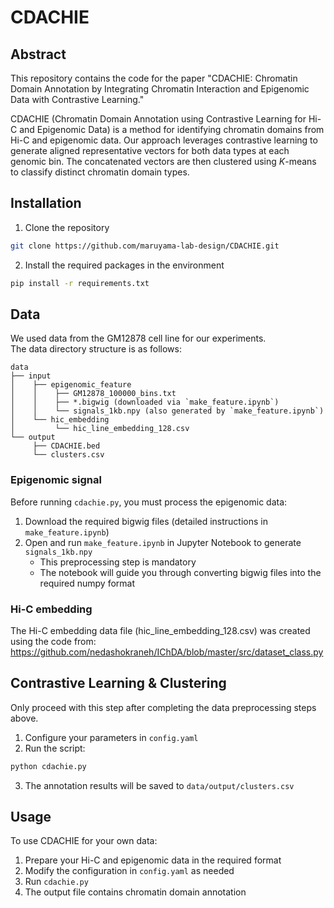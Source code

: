# CDACHIE

## Abstract
This repository contains the code for the paper "CDACHIE: Chromatin Domain Annotation by Integrating Chromatin Interaction and Epigenomic Data with Contrastive Learning."

CDACHIE (Chromatin Domain Annotation using Contrastive Learning for Hi-C and Epigenomic Data) is a method for identifying chromatin domains from Hi-C and epigenomic data. Our approach leverages contrastive learning to generate aligned representative vectors for both data types at each genomic bin. The concatenated vectors are then clustered using $K$-means to classify distinct chromatin domain types.


## Installation
1. Clone the repository
```bash
git clone https://github.com/maruyama-lab-design/CDACHIE.git
```
2. Install the required packages in the environment
```bash
pip install -r requirements.txt
```

## Data
We used data from the GM12878 cell line for our experiments.  
The data directory structure is as follows:
```
data
├── input
│    ├── epigenomic_feature
│    │    ├── GM12878_100000_bins.txt
│    │    ├── *.bigwig (downloaded via `make_feature.ipynb`)
│    │    └── signals_1kb.npy (also generated by `make_feature.ipynb`)
│    └── hic_embedding
│         └── hic_line_embedding_128.csv
└── output
     ├── CDACHIE.bed
     └── clusters.csv
```

### Epigenomic signal
Before running `cdachie.py`, you must process the epigenomic data:

1. Download the required bigwig files (detailed instructions in `make_feature.ipynb`)
2. Open and run `make_feature.ipynb` in Jupyter Notebook to generate `signals_1kb.npy`
   - This preprocessing step is mandatory
   - The notebook will guide you through converting bigwig files into the required numpy format

### Hi-C embedding
The Hi-C embedding data file (hic_line_embedding_128.csv) was created using the code from: https://github.com/nedashokraneh/IChDA/blob/master/src/dataset_class.py

## Contrastive Learning & Clustering
Only proceed with this step after completing the data preprocessing steps above.

1. Configure your parameters in `config.yaml`
2. Run the script:
```bash
python cdachie.py
```
3. The annotation results will be saved to `data/output/clusters.csv`

## Usage
To use CDACHIE for your own data:
1. Prepare your Hi-C and epigenomic data in the required format
2. Modify the configuration in `config.yaml` as needed
3. Run `cdachie.py`
4. The output file contains chromatin domain annotation
